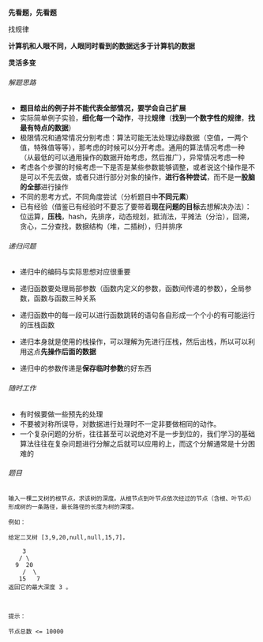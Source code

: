 **先看题，先看题**

找规律

**计算机和人眼不同，人眼同时看到的数据远多于计算机的数据**

**灵活多变**

###### 解题思路 ######

- **题目给出的例子并不能代表全部情况，要学会自己扩展**
- 实际简单例子实验，**细化每一个动作**，寻找**规律**（**找到一个数字性的规律**，**找最有特点的数据**）
- 极限情况和通常情况分别考虑：算法可能无法处理边缘数据（空值，一两个值，特殊值等等），那考虑的时候可以分开考虑。通用的算法情况考虑一种（从最低的可以通用操作的数据开始考虑，然后推广），异常情况考虑一种
- 考虑各个步骤的时候考虑一下是否是某些参数能够调整，或者说这个操作是不是可以不先去做，或者只进行部分对象的操作，**进行各种尝试**，而不是**一股脑的全部**进行操作
- 不同的思考方式，不同角度尝试（分析题目中**不同元素**）
- 已有经验（借鉴已有经验时不要忘了要带着**现在问题的目标**去想解决办法）：位运算，**压栈**，hash，先排序，动态规划，抵消法，平摊法（分治），回溯，贪心，二分查找，数据结构（堆，二插树），归并排序


###### 递归问题 ######

- 递归中的编码与实际思想对应很重要
- 递归函数要处理局部参数（函数内定义的参数，函数间传递的参数），全局参数，函数与函数三种关系
- 递归函数中的每一段可以进行函数跳转的语句各自形成一个个小的有可能运行的压栈函数

- 递归本身就是使用的栈操作，可以理解为先进行压栈，然后出栈，所以可以利用这点**先操作后面的数据**
- 递归中的参数传递是**保存临时参数**的好东西

###### 随时工作 ######

- 有时候要做一些预先的处理
- 不要被对称所误导，对数据进行处理时不一定非要做相同的动作。
- 一个复杂问题的分析，往往甚至可以说绝对不是一步到位的，我们学习的基础算法往往在复杂问题进行分解之后就可以应用的上，而这个分解通常是十分困难的

###### 题目

```
输入一棵二叉树的根节点，求该树的深度。从根节点到叶节点依次经过的节点（含根、叶节点）形成树的一条路径，最长路径的长度为树的深度。

例如：

给定二叉树 [3,9,20,null,null,15,7]，

    3
   / \
  9  20
    /  \
   15   7
返回它的最大深度 3 。

 

提示：

节点总数 <= 10000
```


